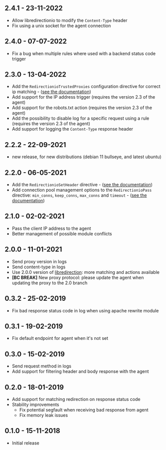 ## 2.4.1 - 23-11-2022

 * Allow libredirectionio to modify the `Content-Type` header
 * Fix using a unix socket for the agent connection

## 2.4.0 - 07-07-2022

 * Fix a bug when multiple rules where used with a backend status code trigger

## 2.3.0 - 13-04-2022

 * Add the `RedirectionioTrustedProxies` configuration directive for correct ip matching - ([see the documentation](https://redirection.io/documentation/developer-documentation/apache-module#redirectioniotrustedproxies))
 * Add support for the IP address trigger (requires the version 2.3 of the agent)
 * Add support for the robots.txt action (requires the version 2.3 of the agent)
 * Add the possibility to disable log for a specific request using a rule (requires the version 2.3 of the agent)
 * Add support for logging the `Content-Type` response header

## 2.2.2 - 22-09-2021

 * new release, for new distributions (debian 11 bullseye, and latest ubuntu)

## 2.2.0 - 06-05-2021

 * Add the `RedirectionioSetHeader` directive - ([see the documentation](https://redirection.io/documentation/developer-documentation/apache-module#redirectioniosetheader))
 * Add connection pool management options to the `RedirectionioPass` directive: `min_conns`, `keep_conns`, `max_conns` and `timeout` - ([see the documentation](https://redirection.io/documentation/developer-documentation/apache-module#redirectioniopass))

## 2.1.0 - 02-02-2021

 * Pass the client IP address to the agent
 * Better management of possible module conflicts

## 2.0.0 - 11-01-2021

 * Send proxy version in logs
 * Send content-type in logs
 * Use 2.0.0 version of [libredirection](https://github.com/redirectionio/libredirectionio): more matching and actions available
 * **[BC BREAK]** New proxy protocol: please update the agent when updating the proxy to the 2.0 branch

## 0.3.2 - 25-02-2019

 * Fix bad response status code in log when using apache rewrite module

## 0.3.1 - 19-02-2019

 * Fix default endpoint for agent when it's not set

## 0.3.0 - 15-02-2019

 * Send request method in logs
 * Add support for filtering header and body response with the agent

## 0.2.0 - 18-01-2019

 * Add support for matching redirection on response status code
 * Stability improvements
    * Fix potential segfault when receiving bad response from agent
    * Fix memory leak issues

## 0.1.0 - 15-11-2018

 * Initial release
